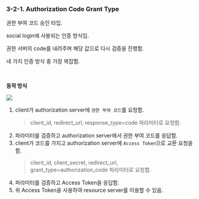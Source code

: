 ### 3-2-1. Authorization Code Grant Type

권한 부여 코드 승인 타입.

social login에 사용되는 인증 방식임.

권한 서버의 code를 내려주며 해당 값으로 다시 검증을 진행함.

네 가지 인증 방식 중 가장 복잡함.

<br>

**동작 방식**

![](https://github.com/cheese10yun/TIL/raw/master/assets/oauth2-doe-grant-type_gnojt19me.png)

1. client가 authorization server에 `권한 부여 코드`를 요청함.
    > client_id, redirect_url, response_type=code 파라미터로 요청함.
2. 파라미터를 검증하고 authorization server에서 권한 부여 코드를 응답함.
3. client가 코드를 가지고 authorization server에 `Access Token`으로 교환 요청을 함.
    > client_id, client_secret, redirect_url, grant_type=authorization_code 파라미터로 요청함.
4. 파라미터를 검증하고 Access Token을 응답함.
5. 위 Access Token을 사용하여 resource server를 이용할 수 있음.